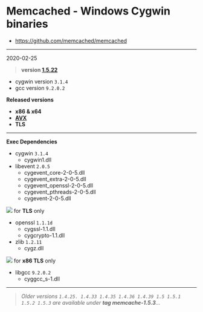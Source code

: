 # Memcached - Windows Cygwin binaries #
- https://github.com/memcached/memcached
----
2020-02-25
> **version [1.5.22](https://github.com/memcached/memcached/tree/1.5.22)**
  - cygwin version `3.1.4`
  - gcc version `9.2.0.2`

**Released versions**
  - **x86 & x64**
  - **[AVX](https://msdn.microsoft.com/fr-fr/library/jj620901.aspx)**
  - **TLS**
-----
**Exec Dependencies**
 - cygwin `3.1.4`
   - cygwin1.dll
 - libevent `2.0.5`
   - cygevent_core-2-0-5.dll
   - cygevent_extra-2-0-5.dll
   - cygevent_openssl-2-0-5.dll
   - cygevent_pthreads-2-0-5.dll
   - cygevent-2-0-5.dll

![](https://placehold.it/15/FFA500/000000?text=+) for **TLS** only
  - openssl `1.1.1d`
    - cygssl-1.1.dll
    - cygcrypto-1.1.dll
  - zlib `1.2.11`
    - cygz.dll

![](https://placehold.it/15/FFA500/000000?text=+) for **x86 TLS** only
  - libgcc `9.2.0.2`
    - cyggcc_s-1.dll
----
> *Older versions `1.4.25. 1.4.33 1.4.35 1.4.36 1.4.39 1.5 1.5.1 1.5.2 1.5.3` are available under **tag memcache-1.5.3**...*